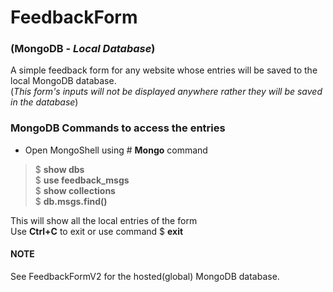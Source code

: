 # FeedbackForm 
### (MongoDB - *Local Database*) 
A simple feedback form for any website whose entries will be saved to the local MongoDB database.     
(*This form's inputs will not be displayed anywhere rather they will be saved in the database*)     
### MongoDB Commands to access the entries  
- Open MongoShell using # **Mongo** command    
> $ **show dbs**     
> $ **use feedback_msgs**        
> $ **show collections**    
> $ **db.msgs.find()**          

This will show all the local entries of the form       
Use **Ctrl+C** to exit or use command $ **exit**   

#### NOTE
See FeedbackFormV2 for the hosted(global) MongoDB database.
